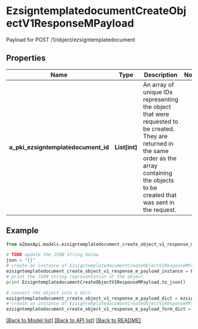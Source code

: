 # EzsigntemplatedocumentCreateObjectV1ResponseMPayload

Payload for POST /1/object/ezsigntemplatedocument

## Properties
Name | Type | Description | Notes
------------ | ------------- | ------------- | -------------
**a_pki_ezsigntemplatedocument_id** | **List[int]** | An array of unique IDs representing the object that were requested to be created.  They are returned in the same order as the array containing the objects to be created that was sent in the request. | 

## Example

```python
from eZmaxApi.models.ezsigntemplatedocument_create_object_v1_response_m_payload import EzsigntemplatedocumentCreateObjectV1ResponseMPayload

# TODO update the JSON string below
json = "{}"
# create an instance of EzsigntemplatedocumentCreateObjectV1ResponseMPayload from a JSON string
ezsigntemplatedocument_create_object_v1_response_m_payload_instance = EzsigntemplatedocumentCreateObjectV1ResponseMPayload.from_json(json)
# print the JSON string representation of the object
print EzsigntemplatedocumentCreateObjectV1ResponseMPayload.to_json()

# convert the object into a dict
ezsigntemplatedocument_create_object_v1_response_m_payload_dict = ezsigntemplatedocument_create_object_v1_response_m_payload_instance.to_dict()
# create an instance of EzsigntemplatedocumentCreateObjectV1ResponseMPayload from a dict
ezsigntemplatedocument_create_object_v1_response_m_payload_form_dict = ezsigntemplatedocument_create_object_v1_response_m_payload.from_dict(ezsigntemplatedocument_create_object_v1_response_m_payload_dict)
```
[[Back to Model list]](../README.md#documentation-for-models) [[Back to API list]](../README.md#documentation-for-api-endpoints) [[Back to README]](../README.md)


